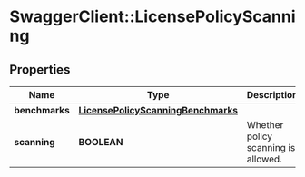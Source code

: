 # SwaggerClient::LicensePolicyScanning

## Properties
Name | Type | Description | Notes
------------ | ------------- | ------------- | -------------
**benchmarks** | [**LicensePolicyScanningBenchmarks**](LicensePolicyScanningBenchmarks.md) |  | [optional] 
**scanning** | **BOOLEAN** | Whether policy scanning is allowed. | [optional] 

